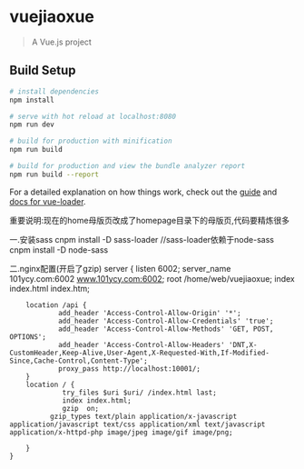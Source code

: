 # vuejiaoxue

> A Vue.js project

## Build Setup

``` bash
# install dependencies
npm install

# serve with hot reload at localhost:8080
npm run dev

# build for production with minification
npm run build

# build for production and view the bundle analyzer report
npm run build --report
```

For a detailed explanation on how things work, check out the [guide](http://vuejs-templates.github.io/webpack/) and [docs for vue-loader](http://vuejs.github.io/vue-loader).


重要说明:现在的home母版页改成了homepage目录下的母版页,代码要精炼很多


一.安装sass
cnpm install -D sass-loader
//sass-loader依赖于node-sass
cnpm install -D node-sass


二.nginx配置(开启了gzip)
server {
        listen 6002;
        server_name 101ycy.com:6002 www.101ycy.com:6002;
        root /home/web/vuejiaoxue;
        index index.html index.htm;

        location /api {
                add_header 'Access-Control-Allow-Origin' '*';
                add_header 'Access-Control-Allow-Credentials' 'true';
                add_header 'Access-Control-Allow-Methods' 'GET, POST, OPTIONS';
                add_header 'Access-Control-Allow-Headers' 'DNT,X-CustomHeader,Keep-Alive,User-Agent,X-Requested-With,If-Modified-Since,Cache-Control,Content-Type';
                proxy_pass http://localhost:10001/;
        }
        location / {
                 try_files $uri $uri/ /index.html last;
                 index index.html;
                 gzip  on;
			  gzip_types text/plain application/x-javascript application/javascript text/css application/xml text/javascript application/x-httpd-php image/jpeg image/gif image/png;

        }
    }
